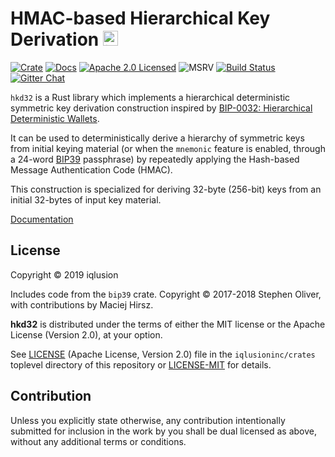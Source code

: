 # HMAC-based Hierarchical Key Derivation <a href="https://www.iqlusion.io"><img src="https://storage.googleapis.com/iqlusion-production-web/img/logo/iqlusion-rings-sm.png" alt="iqlusion" width="24" height="24"></a>


[![Crate][crate-image]][crate-link]
[![Docs][docs-image]][docs-link]
[![Apache 2.0 Licensed][license-image]][license-link]
![MSRV][rustc-image]
[![Build Status][build-image]][build-link]
[![Gitter Chat][gitter-image]][gitter-link]

`hkd32` is a Rust library which implements a hierarchical deterministic
symmetric key derivation construction inspired by
[BIP-0032: Hierarchical Deterministic Wallets][bip32].

It can be used to deterministically derive a hierarchy of symmetric keys
from initial keying material (or when the `mnemonic` feature is enabled,
through a 24-word [BIP39] passphrase) by repeatedly applying the
Hash-based Message Authentication Code (HMAC).

This construction is specialized for deriving 32-byte (256-bit) keys from
an initial 32-bytes of input key material.

[Documentation][docs-link]

## License

Copyright © 2019 iqlusion

Includes code from the `bip39` crate. Copyright © 2017-2018 Stephen Oliver,
with contributions by Maciej Hirsz.

**hkd32** is distributed under the terms of either the MIT license
or the Apache License (Version 2.0), at your option.

See [LICENSE] (Apache License, Version 2.0) file in the `iqlusioninc/crates`
toplevel directory of this repository or [LICENSE-MIT] for details.

## Contribution

Unless you explicitly state otherwise, any contribution intentionally
submitted for inclusion in the work by you shall be dual licensed as above,
without any additional terms or conditions.

[//]: # (badges)

[crate-image]: https://img.shields.io/crates/v/hkd32.svg
[crate-link]: https://crates.io/crates/hkd32
[docs-image]: https://docs.rs/hkd32/badge.svg
[docs-link]: https://docs.rs/hkd32/
[license-image]: https://img.shields.io/badge/license-Apache2.0/MIT-blue.svg
[license-link]: https://github.com/iqlusioninc/crates/blob/master/LICENSE
[rustc-image]: https://img.shields.io/badge/rustc-1.36+-blue.svg
[build-image]: https://github.com/iqlusioninc/crates/workflows/Rust/badge.svg
[build-link]: https://github.com/iqlusioninc/crates/actions
[gitter-image]: https://badges.gitter.im/iqlusioninc/community.svg
[gitter-link]: https://gitter.im/iqlusioninc/community

[//]: # (general links)

[bip32]: https://github.com/bitcoin/bips/blob/master/bip-0032.mediawiki
[bip39]: https://github.com/bitcoin/bips/blob/master/bip-0039.mediawiki
[LICENSE]: https://github.com/iqlusioninc/crates/blob/develop/LICENSE
[LICENSE-MIT]: https://github.com/iqlusioninc/crates/blob/develop/hkd32/LICENSE-MIT
